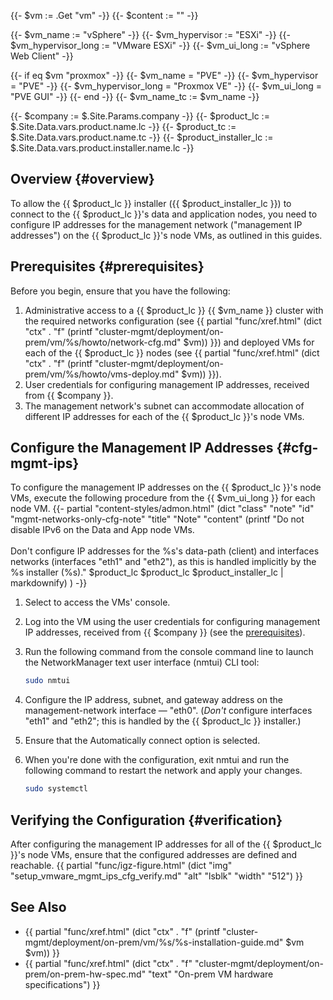 <!-- Common on-prem VM IP-addresses configuration how-to doc -->
<!-- Deployment-Specific Variables -->
{{- $vm := .Get "vm" -}}
{{- $content := "" -}}
<!-- vmware (default) -->
{{- $vm_name := "vSphere" -}}
{{- $vm_hypervisor := "ESXi" -}}
{{- $vm_hypervisor_long := "VMware ESXi" -}}
{{- $vm_ui_long := "vSphere Web Client" -}}
<!-- Proxmox -->
{{- if eq $vm "proxmox" -}}
  {{- $vm_name = "PVE" -}}
  {{- $vm_hypervisor = "PVE" -}}
  {{- $vm_hypervisor_long = "Proxmox VE" -}}
  {{- $vm_ui_long = "PVE GUI" -}}
{{- end -}}
{{- $vm_name_tc := $vm_name -}}

<!-- Easy Access to Site Parameters and Data Variables -->
{{- $company := $.Site.Params.company -}}
{{- $product_lc := $.Site.Data.vars.product.name.lc -}}
{{- $product_tc := $.Site.Data.vars.product.name.tc -}}
{{- $product_installer_lc := $.Site.Data.vars.product.installer.name.lc -}}

<!-- START CONTENT -->
<!-- //////////////////////////////////////// -->
## Overview {#overview}

To allow the {{ $product_lc }} installer ({{ $product_installer_lc }}) to connect to the {{ $product_lc }}'s data and application nodes, you need to configure IP addresses for the management network ("management IP addresses") on the {{ $product_lc }}'s node VMs, as outlined in this guides.

<!-- //////////////////////////////////////// -->
## Prerequisites {#prerequisites}

Before you begin, ensure that you have the following:

1.  <a id="prereq-admin-access-n-prev-instal-steps"></a>Administrative access to a {{ $product_lc }} {{ $vm_name }} cluster with the required networks configuration (see {{ partial "func/xref.html" (dict "ctx" . "f" (printf "cluster-mgmt/deployment/on-prem/vm/%s/howto/network-cfg.md" $vm)) }}) and deployed VMs for each of the {{ $product_lc }} nodes (see {{ partial "func/xref.html" (dict "ctx" . "f" (printf "cluster-mgmt/deployment/on-prem/vm/%s/howto/vms-deploy.md" $vm)) }}).
2.  <a id="prereq-mgmt-ips-cfg-user-credentials"></a>User credentials for configuring management IP addresses, received from {{ $company }}.
3.  <a id="preerq-mgmt-network-ip-per-node"></a>The management network's subnet can accommodate allocation of different IP addresses for each of the {{ $product_lc }}'s node VMs.

<!-- //////////////////////////////////////// -->
## Configure the Management IP Addresses {#cfg-mgmt-ips}

To configure the management IP addresses on the {{ $product_lc }}'s node VMs, execute the following procedure from the {{ $vm_ui_long }} for each node VM.
{{- partial "content-styles/admon.html" (dict "class" "note" "id" "mgmt-networks-only-cfg-note" "title" "Note" "content" 
(printf
"Do not disable IPv6 on the Data and App node VMs.<br><br> Don't configure IP addresses for the %s's data-path (client) and interfaces networks (interfaces &quot;eth1&quot; and &quot;eth2&quot;), as this is handled implicitly by the %s installer (%s)." $product_lc $product_lc $product_installer_lc | markdownify)
) -}}

1. Select to access the VMs' console.

2. Log into the VM using the user credentials for configuring management IP addresses, received from {{ $company }} (see the [prerequisites](#prereq-mgmt-ips-cfg-user-credentials)).

3. Run the following command from the console command line to launch the NetworkManager text user interface (<file>nmtui</file>) CLI tool:
    <!-- [IntInfo] (sharonl) It's "NetworkManager" (one word). -->

    ```sh
    sudo nmtui
    ```

4. Configure the IP address, subnet, and gateway address on the management-network interface &mdash; "eth0". (_Don't_ configure interfaces "eth1" and "eth2"; this is handled by the {{ $product_lc }} installer.)
    <!-- [IntInfo] [InfraInfo] (sharonl) (13.11.20) Efi (Support) wanted to
      mention here that they shouldn't configure "eth1" and "eth2", even if
      it's already previously noted, as is currently the case at the start of
      this section.
      [ci-admon-partial-in-md-li-incorrect-indent] Initially, following Efi's
      input, I added a detailed note here and didn't mention it elsewhere, but
      I couldn't get the note admonition, created with the `admon` partial, to
      align properly with the list-item content; the note was aligned with the
      list numbers at the start of the line instead of being indented inwards.
      I could solve this only by using HTML <ol> & <li>...</li> syntax, but
      then Markdown syntax in the list items isn't applied. Therefore, I
      decided to add a note admonition at the start of the instructions, above
      in this section, and note the issue also in this step, shortly, without
      an admonition.
      [InfraInfo] Moving the second sentence in the list item to a new line
      cancels the Markdown syntax highlighting in my editor (gVim) as long as
      the sentence contains the use of a variable - `{{ $product_lc }}` (I'm
      not sure why).
    -->

5.  Ensure that the <gui-label>Automatically connect</gui-label> option is selected.

6. When you're done with the configuration, exit <file>nmtui</file> and run the following command to restart the network and apply your changes.

    ```sh
    sudo systemctl
    ```

<!-- //////////////////////////////////////// -->
## Verifying the Configuration {#verification}

After configuring the management IP addresses for all of the {{ $product_lc }}'s node VMs, ensure that the configured addresses are defined and reachable.
{{ partial "func/igz-figure.html" (dict "img" "setup_vmware_mgmt_ips_cfg_verify.md" "alt" "lsblk" "width" "512") }}

<!-- //////////////////////////////////////// -->
## See Also

- {{ partial "func/xref.html" (dict "ctx" . "f" (printf "cluster-mgmt/deployment/on-prem/vm/%s/%s-installation-guide.md" $vm $vm)) }}
- {{ partial "func/xref.html" (dict "ctx" . "f" "cluster-mgmt/deployment/on-prem/on-prem-hw-spec.md" "text" "On-prem VM hardware specifications") }}
<!-- END CONTENT -->

